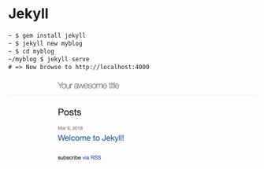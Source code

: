 # Jekyll

```
~ $ gem install jekyll
~ $ jekyll new myblog
~ $ cd myblog
~/myblog $ jekyll serve
# => Now browse to http://localhost:4000
```

![](media/15205780832595/15205813343564.jpg)







